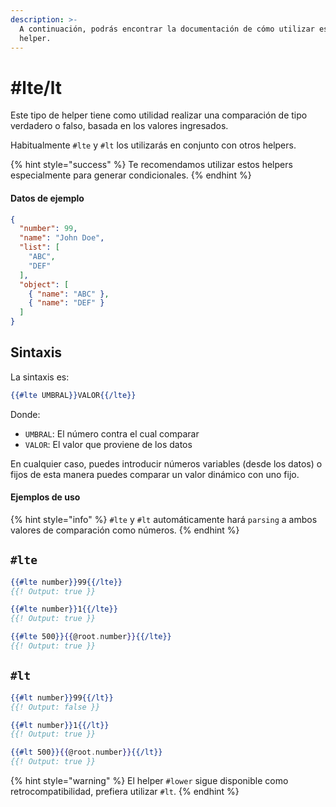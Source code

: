 ```yaml
---
description: >-
  A continuación, podrás encontrar la documentación de cómo utilizar este
  helper.
---
```


# #lte/lt

Este tipo de helper tiene como utilidad realizar una comparación de tipo verdadero o falso, basada en los valores ingresados.

Habitualmente `#lte` y `#lt` los utilizarás en conjunto con otros helpers.

{% hint style="success" %}
Te recomendamos utilizar estos helpers especialmente para generar condicionales.
{% endhint %}

#### Datos de ejemplo

```json
{
  "number": 99,
  "name": "John Doe",
  "list": [
    "ABC",
    "DEF"
  ],
  "object": [
    { "name": "ABC" },
    { "name": "DEF" }
  ]
}
```

## Sintaxis

La sintaxis es:

```handlebars
{{#lte UMBRAL}}VALOR{{/lte}}
```

Donde:

* `UMBRAL`: El número contra el cual comparar
* `VALOR`: El valor que proviene de los datos

En cualquier caso, puedes introducir números variables (desde los datos) o fijos de esta manera puedes comparar un valor dinámico con uno fijo.

#### Ejemplos de uso

{% hint style="info" %}
`#lte` y `#lt` automáticamente hará `parsing` a ambos valores de comparación como números.&#x20;
{% endhint %}

## `#lte`

```handlebars
{{#lte number}}99{{/lte}}
{{! Output: true }}

{{#lte number}}1{{/lte}}
{{! Output: true }}

{{#lte 500}}{{@root.number}}{{/lte}}
{{! Output: true }}
```

## `#lt`&#x20;

```handlebars
{{#lt number}}99{{/lt}}
{{! Output: false }}

{{#lt number}}1{{/lt}}
{{! Output: true }}

{{#lt 500}}{{@root.number}}{{/lt}}
{{! Output: true }}
```

{% hint style="warning" %}
El helper `#lower` sigue disponible como retrocompatibilidad, prefiera utilizar `#lt`.&#x20;
{% endhint %}
